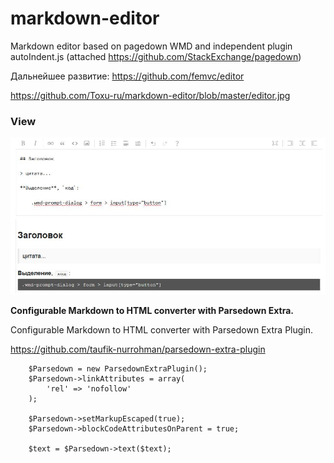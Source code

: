 # markdown-editor
Markdown editor based on pagedown WMD and independent plugin autoIndent.js (attached https://github.com/StackExchange/pagedown)

Дальнейшее развитие: https://github.com/femvc/editor


https://github.com/Toxu-ru/markdown-editor/blob/master/editor.jpg

### View

![Внешний вид](https://github.com/Toxu-ru/markdown-editor/blob/master/editor.jpg)

**Configurable Markdown to HTML converter with Parsedown Extra.**

Configurable Markdown to HTML converter with Parsedown Extra Plugin.

https://github.com/taufik-nurrohman/parsedown-extra-plugin

```
    $Parsedown = new ParsedownExtraPlugin();
    $Parsedown->linkAttributes = array(
        'rel' => 'nofollow' 
    );

    $Parsedown->setMarkupEscaped(true);
    $Parsedown->blockCodeAttributesOnParent = true;
 
    $text = $Parsedown->text($text);
```
